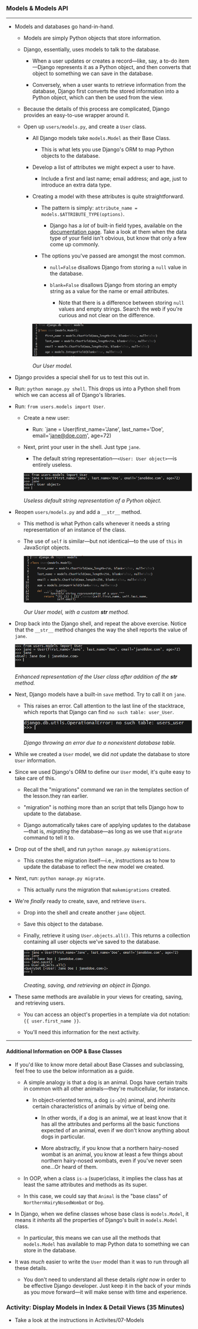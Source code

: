 ### Models & Models API

- - -

* Models and databases go hand-in-hand.

  * Models are simply Python objects that store information.

  * Django, essentially, uses models to talk to the database.

    * When a user updates or creates a record—like, say, a to-do item—Django represents it as a Python object, and then converts that object to something we can save in the database.

    * Conversely, when a user wants to retrieve information from the database, Django first converts the stored information into a Python object, which can then be used from the view.

  * Because the details of this process are complicated, Django provides an easy-to-use wrapper around it.

  * Open up `users/models.py`, and create a `User` class.

    * All Django models take `models.Model` as their Base Class.

      * This is what lets you use Django's ORM to map Python objects to the database.

    * Develop a list of attributes we might expect a user to have.

      * Include a first and last name; email address; and age, just to introduce an extra data type.

    * Creating a model with these attributes is quite straightforward.

      * The pattern is simply: `attribute_name = models.$ATTRIBUTE_TYPE(options)`.

        * Django has a _lot_ of built-in field types, available on the [documentation page](https://docs.djangoproject.com/en/1.10/ref/models/fields/#field-types). Take a look at them when the data type of your field isn't obvious, but know that only a few come up commonly.

      * The options you've passed are amongst the most common.

        * `null=False` disallows Django from storing a `null` value in the database.

        * `blank=False` disallows Django from storing an empty string as a value for the name or email attributes.

          * Note that there is a difference between storing `null` values and empty strings.  Search the web if you're curious and not clear on the difference.

      ![Our User model.](Images/11-users.png)

      _Our User model._

* Django provides a special shell for us to test this out in. 

* Run: `python manage.py shell`. This drops us into a Python shell from which we can access all of Django's libraries.

* Run: `from users.models import User`.

  * Create a new user: 

    * Run: \`jane = User(first_name='Jane', last_name='Doe', email='jane@doe.com', age=72)

  * Next, print your user in the shell. Just type `jane`.

    * The default string representation—`<User: User object>`—is entirely useless.

    ![Useless default string representation of a Python object.](Images/11-default-str.png)

    _Useless default string representation of a Python object._

* Reopen `users/models.py` and add a `__str__` method.

  * This method is what Python calls whenever it needs a string representation of an instance of the class.

  * The use of `self` is similar—but not identical—to the use of `this` in JavaScript objects.

    ![Our User model, with a custom __str__ method.](Images/11-users-str.png)

    _Our User model, with a custom **str** method._

* Drop back into the Django shell, and repeat the above exercise. Notice that the `__str__` method changes the way the shell reports the value of `jane`.

  ![Enhanced representation of the User class after addition of the __str__ method.](Images/11-custom-str.png)

  _Enhanced representation of the User class after addition of the **str** method._

* Next, Django models have a built-in `save` method. Try to call it on `jane`.

  * This raises an error. Call attention to the last line of the stacktrace, which reports that Django can find `no such table: user_User`.

    ![Django throwing an error due to a nonexistent database table.](Images/11-no-such-table.png)

    _Django throwing an error due to a nonexistent database table._

* While we created a `User` model, we did _not_ update the database to store `User` information.

* Since we used Django's ORM to define our `User` model, it's quite easy to take care of this. 

  * Recall the "migrations" command we ran in the templates section of the lesson.they ran earlier.

  * "migration" is nothing more than an script that tells Django how to update to the database.

  * Django automatically takes care of applying updates to the database—that is, _migrating_ the database—as long as we use that `migrate` command to tell it to.

* Drop out of the shell, and run `python manage.py makemigrations`. 

  * This creates the migration itself—i.e., instructions as to how to update the database to reflect the new model we created.

* Next, run: `python manage.py migrate`.

  * This actually _runs_ the migration that `makemigrations` created.

* We're _finally_ ready to create, save, and retrieve `Users`.

  * Drop into the shell and create another `jane` object.

  * Save this object to the database.

  * Finally, retrieve it using `User.objects.all()`. This returns a collection containing all user objects we've saved to the database.

    ![Creating, saving, and retrieving an object in Django.](Images/11-saving-users.png)

    _Creating, saving, and retrieving an object in Django._

* These same methods are available in your views for creating, saving, and retrieving users.

  * You can access an object's properties in a template via dot notation: `{{ user.first_name }}`.

  * You'll need this information for the next activity.

- - -

#### Additional Information on OOP & Base Classes

* If you'd like to know more detail about Base Classes and subclassing, feel free to use the below information as a guide.

  * A simple analogy is that a dog is an animal. Dogs have certain traits in common with all other animals—they're multicellular, for instance.

    * In object-oriented terms, a dog `is-a`(n) animal, and _inherits_ certain characteristics of animals by virtue of being one.

      * In other words, if a dog is an animal, we at least know that it has all the attributes and performs all the basic functions expected of an animal, even if we don't know anything about dogs in particular.

      * More abstractly, if you know that a northern hairy-nosed wombat is an animal, you know at least a few things about northern hairy-nosed wombats, even if you've never seen one...Or heard of them.

  * In OOP, when a class `is-a` (super)class, it implies the class has at least the same attributes and methods as its super.

  * In this case, we could say that `Animal` is the "base class" of `NorthernHairyNosedWombat` or `Dog`.

* In Django, when we define classes whose base class is `models.Model`, it means it _inherits_ all the properties of Django's built in `models.Model` class. 

  * In particular, this means we can use all the methods that `models.Model` has available to map Python data to something we can store in the database.

* It was _much_ easier to write the `User` model than it was to run through all these details.

  * You don't need to understand all these details _right now_ in order to be effective Django developer. Just keep it in the back of your minds as you move forward—it will make sense with time and experience.

### Activity: Display Models in Index & Detail Views (35 Minutes)

* Take a look at the instructions in Activites/07-Models
